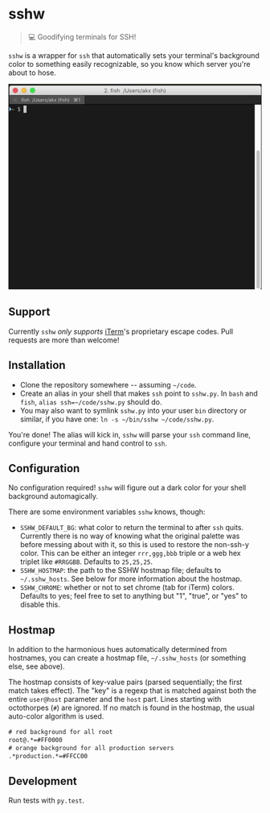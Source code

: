 # sshw

> :computer: Goodifying terminals for SSH!

`sshw` is a wrapper for `ssh` that automatically sets your terminal's
background color to something easily recognizable, so you know which
server you're about to hose.

![See it in action](https://github.com/akx/sshw/raw/gif/sshw.gif)

Support
-------

Currently `sshw` *only supports* [iTerm][iterm-ec]'s proprietary escape
codes.  Pull requests are more than welcome!

Installation
------------

* Clone the repository somewhere -- assuming `~/code`.
* Create an alias in your shell that makes `ssh` point to `sshw.py`.
  In `bash` and `fish`, `alias ssh=~/code/sshw.py` should do.
* You may also want to symlink `sshw.py` into your user `bin` directory
  or similar, if you have one: `ln -s ~/bin/sshw ~/code/sshw.py`.

You're done! The alias will kick in, `sshw` will parse your `ssh` command
line, configure your terminal and hand control to `ssh`.

Configuration
-------------

No configuration required! `sshw` will figure out a dark color for your
shell background automagically.

There are some environment variables `sshw` knows, though:

* `SSHW_DEFAULT_BG`: what color to return the terminal to after `ssh` quits.
  Currently there is no way of knowing what the original palette was before
  messing about with it, so this is used to restore the non-ssh-y color.
  This can be either an integer `rrr,ggg,bbb` triple or a web hex triplet like
  `#RRGGBB`.  Defaults to `25,25,25`.
* `SSHW_HOSTMAP`: the path to the SSHW hostmap file; defaults to `~/.sshw_hosts`.
  See below for more information about the hostmap.
* `SSHW_CHROME`: whether or not to set chrome (tab for iTerm) colors.  Defaults
  to yes; feel free to set to anything but "1", "true", or "yes" to disable this.

Hostmap
-------

In addition to the harmonious hues automatically determined from hostnames, you
can create a hostmap file, `~/.sshw_hosts` (or something else, see above).

The hostmap consists of key-value pairs (parsed sequentially; the first match
takes effect).  The "key" is a regexp that is matched against both the entire
`user@host` parameter and the `host` part. Lines starting with octothorpes (`#`)
are ignored.  If no match is found in the hostmap, the usual auto-color algorithm
is used.

```
# red background for all root
root@.*=#FF0000
# orange background for all production servers
.*production.*=#FFCC00
```

Development
-----------

Run tests with `py.test`.

[iterm-ec]: https://www.iterm2.com/documentation-escape-codes.html
